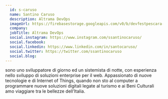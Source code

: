 ```yaml
---
  id: s-caruso
  name: Santino Caruso
  description: Altrama DevOps
  imageUrl: https://firebasestorage.googleapis.com/v0/b/devfestpescara-2023.appspot.com/o/speakers%2Fs-caruso.jpg?alt=media&token=6f9defe4-fae6-4b96-8530-3ce6a8bbb5f4
  company: 
  jobTitle: Altrama DevOps
  social.instagram: https://www.instagram.com/ssantinocaruso/
  social.facebook: 
  social.linkedin: https://www.linkedin.com/in/santocaruso/
  social.twitter: https://twitter.com/ssantinocaruso
  social.blog: 
---
```

sono uno sviluppatore di giorno ed un sistemista di notte, con esperienza nello sviluppo di soluzioni enterprise per il web. Appassionato di nuove tecnologie e di Internet of Things, quando non sto al computer a programmare nuove soluzioni digitali legate al turismo e ai Beni Culturali amo viaggiare tra le bellezze dell’Italia.
  